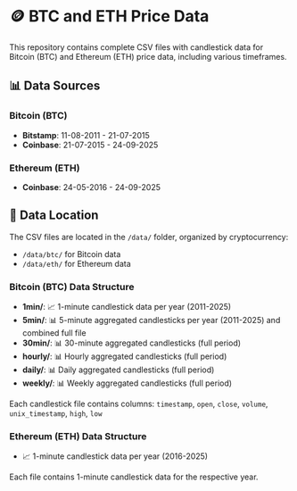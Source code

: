 # 🪙 BTC and ETH Price Data

This repository contains complete CSV files with candlestick data for Bitcoin (BTC) and Ethereum (ETH) price data, including various timeframes.

## 📊 Data Sources

### Bitcoin (BTC)

- **Bitstamp**: 11-08-2011 - 21-07-2015
- **Coinbase**: 21-07-2015 - 24-09-2025

### Ethereum (ETH)

- **Coinbase**: 24-05-2016 - 24-09-2025

## 📁 Data Location

The CSV files are located in the `/data/` folder, organized by cryptocurrency:

- `/data/btc/` for Bitcoin data
- `/data/eth/` for Ethereum data

### Bitcoin (BTC) Data Structure

- **1min/**: 📈 1-minute candlestick data per year (2011-2025)
- **5min/**: 📊 5-minute aggregated candlesticks per year (2011-2025) and combined full file
- **30min/**: 📊 30-minute aggregated candlesticks (full period)
- **hourly/**: 📊 Hourly aggregated candlesticks (full period)
- **daily/**: 📊 Daily aggregated candlesticks (full period)
- **weekly/**: 📊 Weekly aggregated candlesticks (full period)

Each candlestick file contains columns: `timestamp`, `open`, `close`, `volume`, `unix_timestamp`, `high`, `low`

### Ethereum (ETH) Data Structure

- 📈 1-minute candlestick data per year (2016-2025)

Each file contains 1-minute candlestick data for the respective year.
